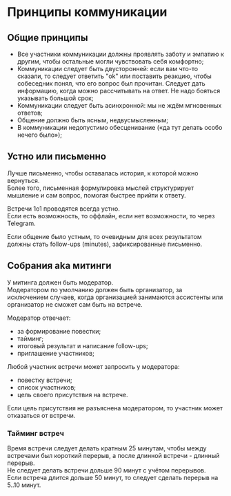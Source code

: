 # Принципы коммуникации

## Общие принципы
- Все участники коммуникации должны проявлять заботу и эмпатию к другим, чтобы остальные могли чувствовать себя комфортно;  
- Коммуникации следует быть двусторонней: если вам что-то сказали, то следует ответить "ok" или поставить реакцию, чтобы собеседник понял, что его вопрос был прочитан. Следует дать информацию, когда можно рассчитывать на ответ. Не надо бояться указывать большой срок;  
- Коммуникации следует быть асинхронной: мы не ждём мгновенных ответов;  
- Общение должно быть ясным, недвусмысленным;
- В коммуникации недопустимо обесценивание («да тут делать особо нечего было»);  


## Устно или письменно
Лучше письменно, чтобы оставалась история, к которой можно вернуться.  
Более того, письменная формулировка мыслей структурирует мышление и сам вопрос, помогая быстрее прийти к ответу.

Встречи 1о1 проводятся всегда устно.  
Если есть возможность, то оффлайн, если нет возможности, то через Telegram.

Если общение было устным, то очевидным для всех результатом должны стать follow-ups (minutes), зафиксированные письменно.

## Собрания aka митинги

У митинга должен быть модератор.  
Модератором по умолчанию должен быть организатор, за исключением случаев, когда организацией занимаются ассистенты или организатор не сможет сам быть на встрече.  

Модератор отвечает:
- за формирование повестки;
- тайминг;
- итоговый результат и написание follow-ups;
- приглашение участников;

Любой участник встречи может запросить у модератора:
- повестку встречи;
- список участников;
- цель своего присутствия на встрече.

Если цель присутствия не разъяснена модератором, то участник может отказаться от встречи.

### Тайминг встреч
Время встречи следует делать кратным 25 минутам, чтобы между встречами был короткий перерыв, а после длинной встречи - длинный перерыв.  
Не следует делать встречи дольше 90 минут с учётом перерывов.  
Если встреча длится дольше 50 минут, то следует сделать перерыв на 5..10 минут.  

